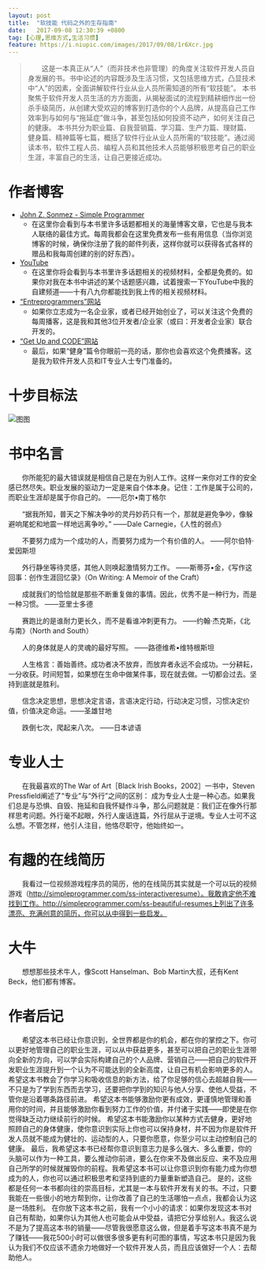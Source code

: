```yaml
---
layout: post
title:  "软技能 代码之外的生存指南"
date:   2017-09-08 12:30:39 +0800
tag: [心理,思维方式,生活习惯]
feature: https://i.niupic.com/images/2017/09/08/1r6Xcr.jpg
---
```


>　　这是一本真正从“人”（而非技术也非管理）的角度关注软件开发人员自身发展的书。书中论述的内容既涉及生活习惯，又包括思维方式，凸显技术中“人”的因素，全面讲解软件行业从业人员所需知道的所有“软技能”。 本书聚焦于软件开发人员生活的方方面面，从揭秘面试的流程到精耕细作出一份杀手级简历，从创建大受欢迎的博客到打造你的个人品牌，从提高自己工作效率到与如何与“拖延症”做斗争，甚至包括如何投资不动产，如何关注自己的健康。 本书共分为职业篇、自我营销篇、学习篇、生产力篇、理财篇、健身篇、精神篇等七篇，概括了软件行业从业人员所需的“软技能”。通过阅读本书，软件工程人员、编程人员和其他技术人员能够积极思考自己的职业生涯，丰富自己的生活，让自己更接近成功。

# 作者博客

 - [John Z. Sonmez - Simple Programmer](http://simpleprogrammer.com/)
 	- 在这里你会看到与本书里许多话题都相关的海量博客文章，它也是与我本人联络的最佳方式。每周我都会在这里免费发布一些有用信息（当你浏览博客的时候，确保你注册了我的邮件列表，这样你就可以获得各式各样的赠品和我每周创建的别的好东西）。
 - [YouTube](http://youtube.com/jsonmez)
 	- 在这里你将会看到与本书里许多话题相关的视频材料，全都是免费的。如果你对我在本书中讲述的某个话题感兴趣，试着搜索一下YouTube中我的自建频道——十有八九你都能找到我上传的相关视频材料。
 - [“Entreprogrammers”网站](http://entreprogrammers.com/)
 	- 如果你立志成为一名企业家，或者已经开始创业了，可以关注这个免费的每周播客，这是我和其他3位开发者/企业家（或曰：开发者企业家）联合开发的。
 - [“Get Up and CODE”网站](http://getupandcode.com/)
 	- 最后，如果“健身”篇令你眼前一亮的话，那你也会喜欢这个免费播客。这是我为软件开发人员和IT专业人士专门准备的。

# 十步目标法

![图图](https://i.niupic.com/images/2017/09/08/gQg6Lk.png)

# 书中名言

　　你所能犯的最大错误就是相信自己是在为别人工作。这样一来你对工作的安全感已然尽失。职业发展的驱动力一定是来自个体本身。记住：工作是属于公司的，而职业生涯却是属于你自己的。 ——厄尔•南丁格尔

　　“据我所知，普天之下解决争吵的灵丹妙药只有一个，那就是避免争吵，像躲避响尾蛇和地震一样地远离争吵。” ——Dale Carnegie，《人性的弱点》

　　不要努力成为一个成功的人，而要努力成为一个有价值的人。 ——阿尔伯特·爱因斯坦

　　外行静坐等待灵感，其他人则唤起激情努力工作。 ——斯蒂芬•金，《写作这回事：创作生涯回忆录》（On Writing: A Memoir of the Craft）

　　成就我们的恰恰就是那些不断重复做的事情。因此，优秀不是一种行为，而是一种习惯。 ——亚里士多德

　　赛跑比的是谁耐力更长久，而不是看谁冲刺更有力。 ——约翰·杰克斯，《北与南》（North and South）

　　人的身体就是人的灵魂的最好写照。 ——路德维希•维特根斯坦

　　人生格言：善始善终。成功者决不放弃，而放弃者永远不会成功。一分耕耘，一分收获。时间短暂，如果想在生命中做某件事，现在就去做。一切都会过去。坚持到底就是胜利。

　　信念决定思想，思想决定言语，言语决定行动，行动决定习惯，习惯决定价值，价值决定命运。——圣雄甘地

　　跌倒七次，爬起来八次。 ——日本谚语



# 专业人士

　　在我最喜欢的The War of Art［Black Irish Books，2002］一书中，Steven Pressfield阐述了“专业”与“外行”之间的区别： 成为专业人士是一种心态。如果我们总是与恐惧、自毁、拖延和自我怀疑作斗争，那么问题就是：我们正在像外行那样思考问题。外行毫不起眼，外行人废话连篇，外行屈从于逆境。专业人士可不这么想。不管怎样，他引人注目，他恪尽职守，他始终如一。

# 有趣的在线简历

　　我看过一位视频游戏程序员的简历，他的在线简历其实就是一个可以玩的视频游戏（http://simpleprogrammer.com/ss-interactiveresume）。我敢肯定他不难找到工作。http://simpleprogrammer.com/ss-beautiful-resumes上列出了许多漂亮、充满创意的简历，你可以从中得到一些启发。

# 大牛

　　想想那些技术牛人，像Scott Hanselman、Bob Martin大叔，还有Kent Beck，他们都有博客。

# 作者后记

　　希望这本书已经让你意识到，全世界都是你的机会，都在你的掌控之下。你可以更好地管理自己的职业生涯，可以从中获益更多，甚至可以把自己的职业生涯带向全新的方向，可以学会实际构建自己的个人品牌、营销自己——把自己的软件开发职业生涯提升到一个认为不可能达到的全新高度，让自己有机会影响更多的人。 希望这本书教会了你学习和吸收信息的新方法，给了你足够的信心去超越自我——不只是为了学到东西而去学习，还要把你学到的知识与他人分享、使他人受益，不管你是沿着哪条路径前进。 希望这本书能够激励你更有成效，更谨慎地管理和善用你的时间，并且能够激励你看到努力工作的价值，并付诸于实践——即使是在你觉得缺乏动力继续前行的时候。 希望这本书能激励你以某种方式去健身，更好地照顾自己的身体健康，使你意识到实际上你也可以保持身材，并不因为你是软件开发人员就不能成为健壮的、运动型的人，只要你愿意，你至少可以主动控制自己的健康。 最后，我希望这本书已经帮你意识到意志力是多么强大、多么重要，你的头脑可以作为一种工具，要么推动你前进，要么在你来不及做出反应、来不及应用自己所学的时候就摧毁你的前程。我希望这本书可以让你意识到你有能力成为你想成为的人，你也可以通过积极思考和坚持到底的力量重新塑造自己。 是的，这些都是任何一本书都向往的崇高目标，尤其是一本与软件开发有关的书。不过，只要我能在一些很小的地方帮到你，让你改善了自己的生活哪怕一点点，我都会认为这是一场胜利。 在你放下这本书之前，我有一个小小的请求：如果你发现这本书对自己有帮助，如果你认为其他人也可能会从中受益，请把它分享给别人。我这么说不是为了提高这本书的销量——尽管我很愿意这么做，但是着手写这本书真不是为了赚钱——我花500小时可以做很多很多更有利可图的事情，写这本书只是因为我认为我们不仅应该不遗余力地做好一个软件开发人员，而且应该做好一个人：去帮助他人。